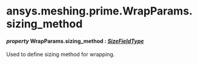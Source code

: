# ansys.meshing.prime.WrapParams.sizing_method

#### *property* WrapParams.sizing_method *: [SizeFieldType](ansys.meshing.prime.SizeFieldType.md#ansys.meshing.prime.SizeFieldType)*

Used to define sizing method for wrapping.

<!-- !! processed by numpydoc !! -->
